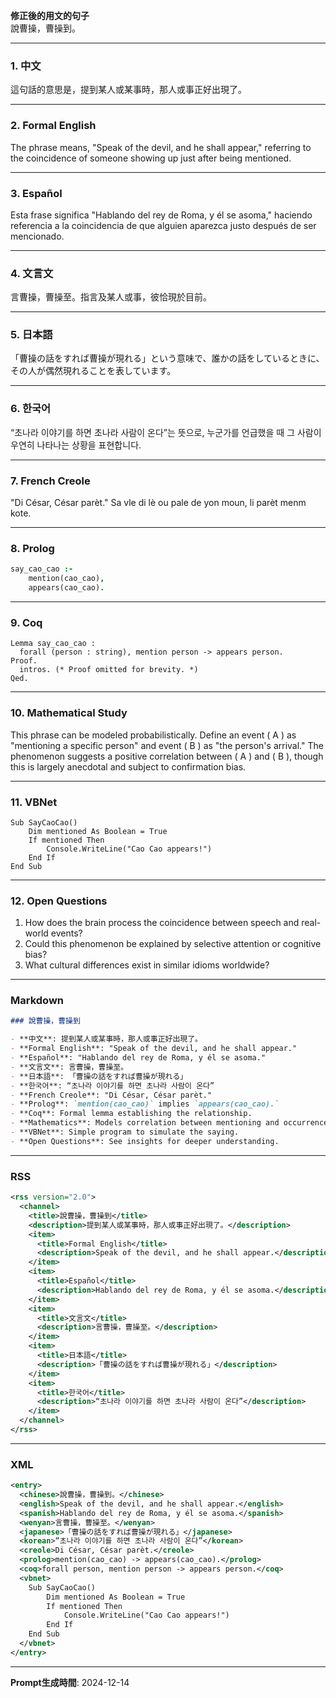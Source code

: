 **修正後的用文的句子**  
說曹操，曹操到。

---

### 1. 中文  
這句話的意思是，提到某人或某事時，那人或事正好出現了。

---

### 2. Formal English  
The phrase means, "Speak of the devil, and he shall appear," referring to the coincidence of someone showing up just after being mentioned.

---

### 3. Español  
Esta frase significa "Hablando del rey de Roma, y él se asoma," haciendo referencia a la coincidencia de que alguien aparezca justo después de ser mencionado.

---

### 4. 文言文  
言曹操，曹操至。指言及某人或事，彼恰現於目前。

---

### 5. 日本語  
「曹操の話をすれば曹操が現れる」という意味で、誰かの話をしているときに、その人が偶然現れることを表しています。

---

### 6. 한국어  
“초나라 이야기를 하면 초나라 사람이 온다”는 뜻으로, 누군가를 언급했을 때 그 사람이 우연히 나타나는 상황을 표현합니다.

---

### 7. French Creole  
"Di César, César parèt." Sa vle di lè ou pale de yon moun, li parèt menm kote.

---

### 8. Prolog  
```prolog
say_cao_cao :-
    mention(cao_cao),
    appears(cao_cao).
```

---

### 9. Coq  
```coq
Lemma say_cao_cao :
  forall (person : string), mention person -> appears person.
Proof.
  intros. (* Proof omitted for brevity. *)
Qed.
```

---

### 10. Mathematical Study  
This phrase can be modeled probabilistically. Define an event \( A \) as "mentioning a specific person" and event \( B \) as "the person's arrival." The phenomenon suggests a positive correlation between \( A \) and \( B \), though this is largely anecdotal and subject to confirmation bias.

---

### 11. VBNet  
```vbnet
Sub SayCaoCao()
    Dim mentioned As Boolean = True
    If mentioned Then
        Console.WriteLine("Cao Cao appears!")
    End If
End Sub
```

---

### 12. Open Questions  
1. How does the brain process the coincidence between speech and real-world events?  
2. Could this phenomenon be explained by selective attention or cognitive bias?  
3. What cultural differences exist in similar idioms worldwide?  

---

### Markdown  
```markdown
### 說曹操，曹操到

- **中文**: 提到某人或某事時，那人或事正好出現了。
- **Formal English**: "Speak of the devil, and he shall appear."
- **Español**: "Hablando del rey de Roma, y él se asoma."
- **文言文**: 言曹操，曹操至。
- **日本語**: 「曹操の話をすれば曹操が現れる」
- **한국어**: “초나라 이야기를 하면 초나라 사람이 온다”
- **French Creole**: "Di César, César parèt."
- **Prolog**: `mention(cao_cao)` implies `appears(cao_cao).`
- **Coq**: Formal lemma establishing the relationship.
- **Mathematics**: Models correlation between mentioning and occurrence.
- **VBNet**: Simple program to simulate the saying.
- **Open Questions**: See insights for deeper understanding.
```

---

### RSS  
```xml
<rss version="2.0">
  <channel>
    <title>說曹操，曹操到</title>
    <description>提到某人或某事時，那人或事正好出現了。</description>
    <item>
      <title>Formal English</title>
      <description>Speak of the devil, and he shall appear.</description>
    </item>
    <item>
      <title>Español</title>
      <description>Hablando del rey de Roma, y él se asoma.</description>
    </item>
    <item>
      <title>文言文</title>
      <description>言曹操，曹操至。</description>
    </item>
    <item>
      <title>日本語</title>
      <description>「曹操の話をすれば曹操が現れる」</description>
    </item>
    <item>
      <title>한국어</title>
      <description>“초나라 이야기를 하면 초나라 사람이 온다”</description>
    </item>
  </channel>
</rss>
```

---

### XML  
```xml
<entry>
  <chinese>說曹操，曹操到。</chinese>
  <english>Speak of the devil, and he shall appear.</english>
  <spanish>Hablando del rey de Roma, y él se asoma.</spanish>
  <wenyan>言曹操，曹操至。</wenyan>
  <japanese>「曹操の話をすれば曹操が現れる」</japanese>
  <korean>“초나라 이야기를 하면 초나라 사람이 온다”</korean>
  <creole>Di César, César parèt.</creole>
  <prolog>mention(cao_cao) -> appears(cao_cao).</prolog>
  <coq>forall person, mention person -> appears person.</coq>
  <vbnet>
    Sub SayCaoCao()
        Dim mentioned As Boolean = True
        If mentioned Then
            Console.WriteLine("Cao Cao appears!")
        End If
    End Sub
  </vbnet>
</entry>
```

---

**Prompt生成時間**: 2024-12-14
